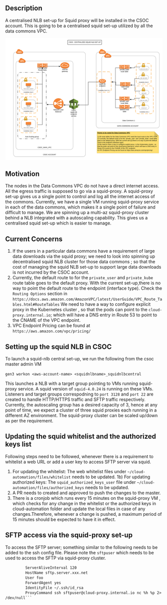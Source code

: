 ## Description
A centralised NLB set-up for Squid proxy will be installed in the CSOC account. This is going to be a centralised squid set-up utilized by all the data commons VPC.

![image of architecture](CSOC_Centralized_Squid_Set-up.svg)

## Motivation
The nodes in the Data Commons VPC do not have a direct internet access. All the egress traffic is supposed to go via a squid-proxy. A squid-proxy set-up gives us a single point to control and log all the internet access of the commons. Currently, we have a single VM running squid-proxy service in each of the data commons, which makes it a single point of failure and difficult to manage. We are spinning up a multi-az squid-proxy cluster behind a NLB integrated with a autoscaling capability. This gives us a centralised squid set-up which is easier to manage.

## Current Concerns
1) If the users in a particular data commons have a requirement of large data downloads via the squid proxy; we need to look into spinning up decentralised squid NLB cluster for those data commons ; so that the cost of managing the squid NLB set-up to support large data downloads is not incurred by the CSOC account.
2) Currently, the default route to for the ```private_user``` and ```private_kube``` route table goes to the default proxy. With the current set-up,there is no way to point the default route to the endpoint (interface type). Check the ```Routing Options``` section in ```https://docs.aws.amazon.com/AmazonVPC/latest/UserGuide/VPC_Route_Tables.html#RouteTables```
 We need to have a way to configure explicit proxy  in the Kubernetes cluster , so that the pods can point to the ```cloud-proxy.internal.io```; which will have a DNS entry in Route 53 to point to the CNAME of the VPC endpoint.
4) VPC Endpoint Pricing can be found at ```https://aws.amazon.com/vpc/pricing/```


## Setting up the squid NLB in CSOC
To launch a squid-nlb central set-up, we run the following from the csoc master admin VM 

```gen3 workon <aws-account-name> <squidnlbname>_squidnlbcentral```

This launches a NLB with a target group pointing to VMs running squid-proxy service. A squid version of ```squid-4.0.24``` is running on these VMs. Listeners and target groups correspodning to ```port 3128``` and 
```port 22```  are created to handle HTTP/HTTPS traffic and SFTP traffic respectively. Currently, the autoscaling group has a desired capacity of 3, hence 
at any point of time, we expect a cluster of three squid proxies each running in a different AZ environment. The squid-proxy cluster can be scaled up/down as per the requirement.

## Updating the squid whitelist and the authorized keys list
Following steps need to be followed, whenever there is a requirement to whitelist a web URL or add a user key to access SFTP server via squid. 
1) For updating the whitelist: The web whitelist files under ```~/cloud-automation/files/whitelist``` needs to be updated.
1b) For updating authorized keys: The ```squid_authorized_keys_user``` file under ```~/cloud-automation/files/authorized_keys``` needs to be updated.
2) A PR needs to created and approved to push the changes to the master.
3) There is a cronjob which runs every 15 minutes on the squid-proxy VM , which checks for any change in the whitelist or the authorized 
keys in cloud-automation folder and update the local files in case of any changes.Therefore, whenever a change is pushed, a maximum period of 15 minutes should be expected to have it in effect.


## SFTP access via the squid-proxy set-up
To access the SFTP server; something similar to the following needs to be added to the ssh config file. Please note the `sftpuser` which needs to be used to access the SFTP via squid-proxy cluster.

```Host sftp.server
         ServerAliveInterval 120
         HostName sftp.server.xxx.net
         User foo
         ForwardAgent yes
         IdentityFile ~/.ssh/id_rsa
         ProxyCommand ssh sftpuser@cloud-proxy.internal.io nc %h %p 2> /dev/null```




   

